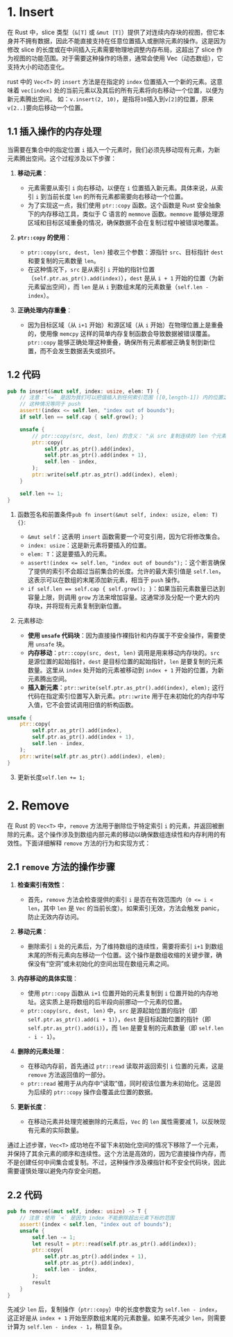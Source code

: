 # 1. Insert

在 Rust 中，slice 类型（`&[T]` 或 `&mut [T]`）提供了对连续内存块的视图，但它本身并不拥有数据，因此不能直接支持在任意位置插入或删除元素的操作。这是因为修改 slice 的长度或在中间插入元素需要物理地调整内存布局，这超出了 slice 作为视图的功能范围。对于需要这种操作的场景，通常会使用 Vec<T>（动态数组），它支持大小的动态变化。

rust 中的 `Vec<T>` 的 `insert` 方法是在指定的 `index` 位置插入一个新的元素。这意味着 `vec[index]` 处的当前元素以及其后的所有元素将向右移动一个位置，以便为新元素腾出空间。
如：`v.insert(2, 10)`，是指将`10`插入到`v[2]`的位置，原来`v[2..]`要向后移动一个位置。

## 1.1 插入操作的内存处理

当需要在集合中的指定位置 `i` 插入一个元素时，我们必须先移动现有元素，为新元素腾出空间。这个过程涉及以下步骤：

1. **移动元素**：

   - 元素需要从索引 `i` 向右移动，以便在 `i` 位置插入新元素。具体来说，从索引 `i` 到当前长度 `len` 的所有元素都需要向右移动一个位置。
   - 为了实现这一点，我们使用 `ptr::copy` 函数。这个函数是 Rust 安全抽象下的内存移动工具，类似于 C 语言的 `memmove` 函数。`memmove` 能够处理源区域和目标区域重叠的情况，确保数据不会在复制过程中被错误地覆盖。

2. **`ptr::copy` 的使用**：

   - `ptr::copy(src, dest, len)` 接收三个参数：源指针 `src`、目标指针 `dest` 和要复制的元素数量 `len`。
   - 在这种情况下，`src` 是从索引 `i` 开始的指针位置（`self.ptr.as_ptr().add(index)`），`dest` 是从 `i + 1` 开始的位置（为新元素留出空间），而 `len` 是从 `i` 到数组末尾的元素数量（`self.len - index`）。

3. **正确处理内存重叠**：
   - 因为目标区域（从 `i+1` 开始）和源区域（从 `i` 开始）在物理位置上是重叠的，使用像 `memcpy` 这样的简单内存复制函数会导致数据被错误覆盖。`ptr::copy` 能够正确处理这种重叠，确保所有元素都被正确复制到新位置，而不会发生数据丢失或损坏。

## 1.2 代码

```rust
pub fn insert(&mut self, index: usize, elem: T) {
    // 注意：`<=` 是因为我们可以把值插入到任何索引范围 ([0,length-1]) 内的位置之后
    // 这种情况等同于 push
    assert!(index <= self.len, "index out of bounds");
    if self.len == self.cap { self.grow(); }

    unsafe {
        // ptr::copy(src, dest, len) 的含义： "从 src 复制连续的 len 个元素到 dst "
        ptr::copy(
            self.ptr.as_ptr().add(index),
            self.ptr.as_ptr().add(index + 1),
            self.len - index,
        );
        ptr::write(self.ptr.as_ptr().add(index), elem);
    }

    self.len += 1;
}
```

1. 函数签名和前置条件`pub fn insert(&mut self, index: usize, elem: T) {}`:

   - `&mut self`：这表明 `insert` 函数需要一个可变引用，因为它将修改集合。
   - `index: usize`：这是新元素将要插入的位置。
   - `elem: T`：这是要插入的元素。
   - `assert!(index <= self.len, "index out of bounds");`：这个断言确保了提供的索引不会超过当前集合的长度。允许的最大索引值是 `self.len`，这表示可以在数组的末尾添加新元素，相当于 `push` 操作。
   - `if self.len == self.cap { self.grow(); }`：如果当前元素数量已达到容量上限，则调用 `grow` 方法来增加容量。这通常涉及分配一个更大的内存块，并将现有元素复制到新位置。

2. 元素移动:
   - **使用 `unsafe` 代码块**：因为直接操作裸指针和内存属于不安全操作，需要使用 `unsafe` 块。
   - **内存移动**：`ptr::copy(src, dest, len)` 调用是用来移动内存块的。`src` 是源位置的起始指针，`dest` 是目标位置的起始指针，`len` 是要复制的元素数量。这里从 `index` 处开始的元素被移动到 `index + 1` 开始的位置，为新元素腾出空间。
   - **插入新元素**：`ptr::write(self.ptr.as_ptr().add(index), elem);` 这行代码在指定索引位置写入新元素。`ptr::write` 用于在未初始化的内存中写入值，它不会尝试调用旧值的析构函数。

```rust
unsafe {
    ptr::copy(
        self.ptr.as_ptr().add(index),
        self.ptr.as_ptr().add(index + 1),
        self.len - index,
    );
    ptr::write(self.ptr.as_ptr().add(index), elem);
}
```

3. 更新长度`self.len += 1;`

# 2. Remove

在 Rust 的 `Vec<T>` 中，`remove` 方法用于删除位于特定索引 `i` 的元素，并返回被删除的元素。这个操作涉及到数组内部元素的移动以确保数组连续性和内存利用的有效性。下面详细解释 `remove` 方法的行为和实现方式：

## 2.1 `remove` 方法的操作步骤

1. **检查索引有效性**：

   - 首先，`remove` 方法会检查提供的索引 `i` 是否在有效范围内（`0 <= i < len`，其中 `len` 是 `Vec` 的当前长度）。如果索引无效，方法会触发 panic，防止无效内存访问。

2. **移动元素**：

   - 删除索引 `i` 处的元素后，为了维持数组的连续性，需要将索引 `i+1` 到数组末尾的所有元素向左移动一个位置。这个操作是数组收缩的关键步骤，确保没有“空洞”或未初始化的空间出现在数组元素之间。

3. **内存移动的具体实现**：

   - 使用 `ptr::copy` 函数从 `i+1` 位置开始的元素复制到 `i` 位置开始的内存地址。这实质上是将数组的后半段向前挪动一个元素的位置。
   - `ptr::copy(src, dest, len)` 中，`src` 是源起始位置的指针（即 `self.ptr.as_ptr().add(i + 1)`），`dest` 是目标起始位置的指针（即 `self.ptr.as_ptr().add(i)`），而 `len` 是要复制的元素数量（即 `self.len - i - 1`）。

4. **删除的元素处理**：

   - 在移动内存前，首先通过 `ptr::read` 读取并返回索引 `i` 位置的元素，这是 `remove` 方法返回值的一部分。
   - `ptr::read` 被用于从内存中“读取”值，同时视该位置为未初始化。这是因为后续的 `ptr::copy` 操作会覆盖此位置的数据。

5. **更新长度**：
   - 在移动元素并处理完被删除的元素后，`Vec` 的 `len` 属性需要减 1，以反映现有元素的实际数量。

通过上述步骤，`Vec<T>` 成功地在不留下未初始化空间的情况下移除了一个元素，并保持了其余元素的顺序和连续性。这个方法是高效的，因为它直接操作内存，而不是创建任何中间集合或复制。不过，这种操作涉及裸指针和不安全代码块，因此需要谨慎处理以避免内存安全问题。

## 2.2 代码

```rust
pub fn remove(&mut self, index: usize) -> T {
    // 注意：使用 `<` 是因为 index 不能删除超出元素下标的范围
    assert!(index < self.len, "index out of bounds");
    unsafe {
        self.len -= 1;
        let result = ptr::read(self.ptr.as_ptr().add(index));
        ptr::copy(
            self.ptr.as_ptr().add(index + 1),
            self.ptr.as_ptr().add(index),
            self.len - index,
        );
        result
    }
}
```

先减少 `len` 后，复制操作（`ptr::copy`）中的长度参数变为 `self.len - index`，这正好是从 `index + 1` 开始至原数组末尾的元素数量。如果不先减少 `len`，则需要计算为 `self.len - index - 1`，稍显复杂。
